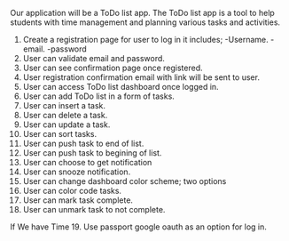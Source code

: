 

Our application will be a ToDo list app. The ToDo list app is a tool to help students with time management and planning various tasks and activities.

1.	Create a registration page for user to log in it includes;
       -Username.
       -email.
       -password
2.  User can validate email and password.
3.  User can see confirmation page once registered.
4.	User registration confirmation email with link will be sent to user.
5.	User can access ToDo list dashboard once logged in.
6.	User can add ToDo list in a form of tasks.
7.  User can insert a task.
8.	User can delete a task.
9.	User can update a task.
10.	User can sort tasks.
11.	User can push task to end of list.
12.	User can push task to begining of list.
13. User can choose to get notification
14.	User can snooze notification.
15. User can change dashboard color scheme; two options
16.	User can color code tasks.
17.	User can mark task complete.
18.	User can unmark task to not complete.

If We have Time
19. Use passport google oauth as an option for log in.
